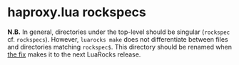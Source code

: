 # haproxy.lua rockspecs

**N.B.** In general, directories under the top-level should be singular
(`rockspec` cf.  `rockspecs`). However, `luarocks make` does not differentiate
between files and directories matching `rockspec$`. This directory should be
renamed when [the fix][1] makes it to the next LuaRocks release.

[1]: https://github.com/keplerproject/luarocks/commit/3766d49926771f754bcd255c9e82102cbbe6ce01
